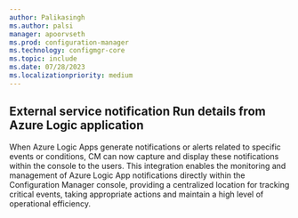 ```yaml
---
author: Palikasingh
ms.author: palsi
manager: apoorvseth
ms.prod: configuration-manager
ms.technology: configmgr-core
ms.topic: include
ms.date: 07/28/2023
ms.localizationpriority: medium
---
```


## <a name="bkmk_Externalnotification"></a> External service notification Run details from Azure Logic application

<!--17668438-->
When Azure Logic Apps generate notifications or alerts related to specific events or conditions, CM can now capture and display these notifications within the console to the users. This integration enables the monitoring and management of Azure Logic App notifications directly within the Configuration Manager console, providing a centralized location for tracking critical events, taking appropriate actions and maintain a high level of operational efficiency. 



